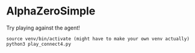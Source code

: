 # AlphaZeroSimple

Try playing against the agent!

```
source venv/bin/activate (might have to make your own venv actually)
python3 play_connect4.py
```
